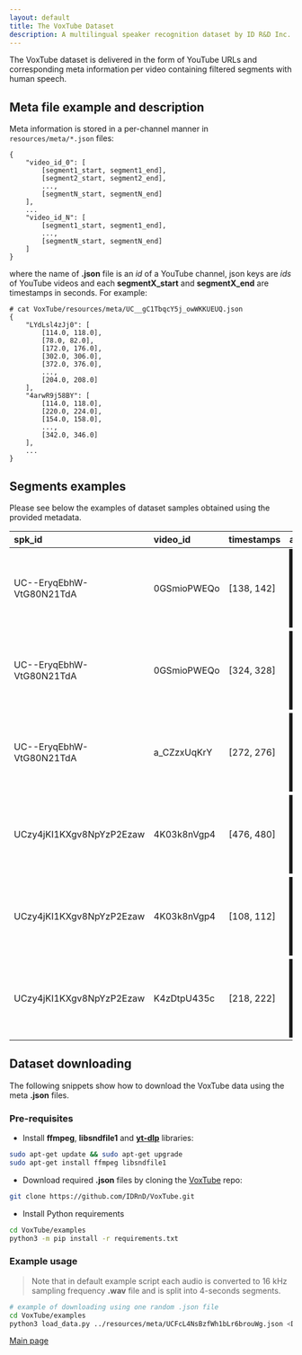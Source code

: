 ```yaml
---
layout: default
title: The VoxTube Dataset
description: A multilingual speaker recognition dataset by ID R&D Inc.
---
```


The VoxTube dataset is delivered in the form of YouTube URLs and corresponding meta information per video containing filtered segments with human speech.

## Meta file example and description

Meta information is stored in a per-channel manner in `resources/meta/*.json` files:
```
{
    "video_id_0": [
        [segment1_start, segment1_end],
        [segment2_start, segment2_end],
        ...,
        [segmentN_start, segmentN_end]
    ],
    ...
    "video_id_N": [
        [segment1_start, segment1_end],
        ...,
        [segmentN_start, segmentN_end]
    ]
}
```

where the name of **.json** file is an *id* of a YouTube channel, json keys are *ids* of YouTube videos and each **segmentX_start** and **segmentX_end** are timestamps in seconds. For example:

```
# cat VoxTube/resources/meta/UC__gC1TbqcY5j_owWKKUEUQ.json
{
    "LYdLsl4zJj0": [
        [114.0, 118.0],
        [78.0, 82.0],
        [172.0, 176.0],
        [302.0, 306.0],
        [372.0, 376.0],
        ...,
        [204.0, 208.0]
    ],
    "4arwR9j58BY": [
        [114.0, 118.0],
        [220.0, 224.0],
        [154.0, 158.0],
        ...,
        [342.0, 346.0]
    ],
    ...
}
```


## Segments examples

Please see below the examples of dataset samples obtained using the provided metadata.

| spk_id                   | video_id    | timestamps | audio                                                                        |
|:-------------------------|:------------|:-----------|:-----------------------------------------------------------------------------|
| UC--EryqEbhW-VtG80N21TdA | 0GSmioPWEQo | [138, 142] | <a href="https://www.youtube.com/embed/0GSmioPWEQo?start=138&end=142" target="_blank"><img src="http://img.youtube.com/vi/0GSmioPWEQo/0.jpg" alt="Speaker UC--EryqEbhW-VtG80N21TdA, example 1" width="160" height="120" border="10" /></a> |
| UC--EryqEbhW-VtG80N21TdA | 0GSmioPWEQo | [324, 328] | <a href="https://www.youtube.com/embed/0GSmioPWEQo?start=324&end=328" target="_blank"><img src="http://img.youtube.com/vi/0GSmioPWEQo/1.jpg" alt="Speaker UC--EryqEbhW-VtG80N21TdA, example 2" width="160" height="120" border="10" /></a> |
| UC--EryqEbhW-VtG80N21TdA | a_CZzxUqKrY | [272, 276] | <a href="https://www.youtube.com/embed/a_CZzxUqKrY?start=272&end=276" target="_blank"><img src="http://img.youtube.com/vi/a_CZzxUqKrY/0.jpg" alt="Speaker UC--EryqEbhW-VtG80N21TdA, example 3" width="160" height="120" border="10" /></a> |
| UCzy4jKI1KXgv8NpYzP2Ezaw | 4K03k8nVgp4 | [476, 480] | <a href="https://www.youtube.com/embed/4K03k8nVgp4?start=476&end=480" target="_blank"><img src="http://img.youtube.com/vi/4K03k8nVgp4/0.jpg" alt="Speaker UCzy4jKI1KXgv8NpYzP2Ezaw, example 1" width="160" height="120" border="10" /></a> |
| UCzy4jKI1KXgv8NpYzP2Ezaw | 4K03k8nVgp4 | [108, 112] | <a href="https://www.youtube.com/embed/4K03k8nVgp4?start=108&end=112" target="_blank"><img src="http://img.youtube.com/vi/4K03k8nVgp4/1.jpg" alt="Speaker UCzy4jKI1KXgv8NpYzP2Ezaw, example 2" width="160" height="120" border="10" /></a> |
| UCzy4jKI1KXgv8NpYzP2Ezaw | K4zDtpU435c | [218, 222] | <a href="https://www.youtube.com/embed/K4zDtpU435c?start=218&end=222" target="_blank"><img src="http://img.youtube.com/vi/K4zDtpU435c/0.jpg" alt="Speaker UCzy4jKI1KXgv8NpYzP2Ezaw, example 3" width="160" height="120" border="10" /></a> |


## Dataset downloading

The following snippets show how to download the VoxTube data using the meta **.json** files.

### Pre-requisites

* Install **ffmpeg**, **libsndfile1** and [**yt-dlp**](https://github.com/yt-dlp/yt-dlp) libraries:

```bash
sudo apt-get update && sudo apt-get upgrade
sudo apt-get install ffmpeg libsndfile1
```

* Download required **.json** files by cloning the [VoxTube](https://github.com/IDRnD/VoxTube) repo:
```bash
git clone https://github.com/IDRnD/VoxTube.git
```

* Install Python requirements
```bash
cd VoxTube/examples
python3 -m pip install -r requirements.txt
```


### Example usage

> Note that in default example script each audio is converted to 16 kHz sampling frequency **.wav** file and is split into 4-seconds segments.

```bash
# example of downloading using one random .json file
cd VoxTube/examples
python3 load_data.py ../resources/meta/UCFcL4NsBzfWh1bLr6brouWg.json <DATASET_ROOT>
```


[Main page](../index.md)
